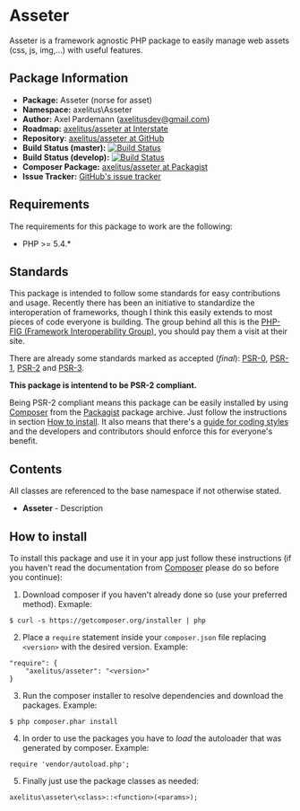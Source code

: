 # Asseter

Asseter is a framework agnostic PHP package to easily manage web assets (css, js, img,...) with useful features.

## Package Information

* **Package:** Asseter (norse for asset)
* **Namespace:** axelitus\Asseter
* **Author:** Axel Pardemann (axelitusdev@gmail.com)
* **Roadmap:** [axelitus/asseter at Interstate]()
* **Repository**: [axelitus/asseter at GitHub](https://github.com/axelitus/asseter "asseter at GitHub")
* **Build Status (master):** [![Build Status](https://secure.travis-ci.org/axelitus/asseter.png?branch=master)](http://travis-ci.org/axelitus/asseter)
* **Build Status (develop):** [![Build Status](https://secure.travis-ci.org/axelitus/asseter.png?branch=develop)](http://travis-ci.org/axelitus/asseter)
* **Composer Package:** [axelitus/asseter at Packagist](http://packagist.org/packages/axelitus/asseter "axelitus/asseter at Packagist")
* **Issue Tracker:** [GitHub's issue tracker](https://github.com/axelitus/asseter/issues "GitHub's issue tracker")

## Requirements

The requirements for this package to work are the following:

* PHP >= 5.4.*

## Standards

This package is intended to follow some standards for easy contributions and usage. Recently there has been an initiative to standardize the interoperation of frameworks, though I think this easily extends to most pieces of code everyone is building. The group behind all this is the [PHP-FIG (Framework Interoperability Group)](http://www.php-fig.org), you should pay them a visit at their site.

There are already some standards marked as accepted (_final_): [PSR-0](https://github.com/php-fig/fig-standards/blob/master/accepted/PSR-0.md), [PSR-1](https://github.com/php-fig/fig-standards/blob/master/accepted/PSR-1-basic-coding-standard.md), [PSR-2](https://github.com/php-fig/fig-standards/blob/master/accepted/PSR-2-coding-style-guide.md) and [PSR-3](https://github.com/php-fig/fig-standards/blob/master/accepted/PSR-3-logger-interface.md).

**This package is intentend to be PSR-2 compliant.**

Being PSR-2 compliant means this package can be easily installed by using [Composer](getcomposer.org) from the [Packagist](http://packagist.org) package archive. Just follow the instructions in section [How to install](#how-to-install). It also means that there's a [guide for coding styles](https://github.com/php-fig/fig-standards/blob/master/accepted/PSR-2-coding-style-guide.md) and the developers and contributors should enforce this for everyone's benefit.

## Contents

All classes are referenced to the base namespace if not otherwise stated.

 - **Asseter** - Description

## How to install

To install this package and use it in your app just follow these instructions (if you haven't read the documentation from [Composer](http://getcomposer.org) please do so before you continue):

1. Download composer if you haven't already done so (use your preferred method). Exmaple:
```
$ curl -s https://getcomposer.org/installer | php
```

2. Place a `require` statement inside your `composer.json` file replacing `<version>` with the desired version. Example:
```
"require": {
    "axelitus/asseter": "<version>"
}
```

3. Run the composer installer to resolve dependencies and download the packages. Example:
```
$ php composer.phar install
```

4. In order to use the packages you have to _load_ the autoloader that was generated by composer. Example:
```
require 'vendor/autoload.php';
```

5. Finally just use the package classes as needed:
```
axelitus\asseter\<class>::<function>(<params>);
```